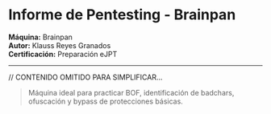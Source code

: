 # Informe de Pentesting - Brainpan

**Máquina:** Brainpan  
**Autor:** Klauss Reyes Granados  
**Certificación:** Preparación eJPT

---

// CONTENIDO OMITIDO PARA SIMPLIFICAR...

> Máquina ideal para practicar BOF, identificación de badchars, ofuscación y bypass de protecciones básicas.